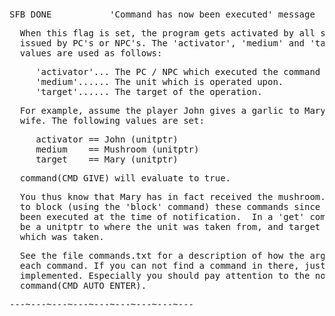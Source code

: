 <div class="mw-parser-output"><p><br />
<span id="sfbdone"></span>
</p>
<pre>SFB_DONE           'Command has now been executed' message
</pre>
<pre>  When this flag is set, the program gets activated by all successful commands
  issued by PC's or NPC's. The 'activator', 'medium' and 'target' special
  values are used as follows:
</pre>
<pre>     'activator'... The PC / NPC which executed the command
     'medium'...... The unit which is operated upon.
     'target'...... The target of the operation.
</pre>
<pre>  For example, assume the player John gives a garlic to Mary the Lumberjack
  wife. The following values are set:
</pre>
<pre>     activator == John (unitptr)
     medium    == Mushroom (unitptr)
     target    == Mary (unitptr)
</pre>
<pre>  command(CMD_GIVE) will evaluate to true.
</pre>
<pre>  You thus know that Mary has in fact received the mushroom. It is NOT possible
  to block (using the 'block' command) these commands since they have already
  been executed at the time of notification.  In a 'get' command, medium would
  be a unitptr to where the unit was taken from, and target would be the object
  which was taken.
</pre>
<pre>  See the file commands.txt for a description of how the arguments are set for
  each command. If you can not find a command in there, just ask to get it
  implemented. Especially you should pay attention to the non-obvious SFB_DONE
  command(CMD_AUTO_ENTER).
</pre>
<pre>---~---~---~---~---~---~---~---~---
</pre></div>